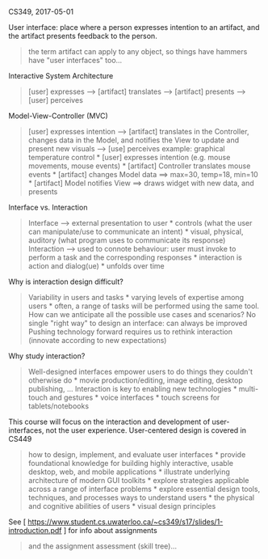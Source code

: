 CS349, 2017-05-01

User interface: place where a person expresses intention to an artifact, and the artifact presents feedback to the person.
> the term artifact can apply to any object, so things have hammers have "user interfaces" too...

Interactive System Architecture
> [user] expresses --> [artifact] translates --> [artifact] presents --> [user] perceives

Model-View-Controller (MVC)
> [user] expresses intention --> [artifact] translates in the Controller, changes data in the Model, and notifies the View to update and present new visuals --> [use] perceives
> example: graphical temperature control
	* [user] expresses intention (e.g. mouse movements, mouse events)
	* [artifact] Controller translates mouse events
	* [artifact] changes Model data ==> max=30, temp=18, min=10
	* [artifact] Model notifies View ==> draws widget with new data, and presents

Interface vs. Interaction
> Interface
--> external presentation to user
	* controls (what the user can manipulate/use to communicate an intent)
	* visual, physical, auditory (what program uses to communicate its response)
> Interaction
--> used to connote behaviour: user must invoke to perform a task and the corresponding responses
	* interaction is action and dialog(ue)
	* unfolds over time

Why is interaction design difficult?
> Variability in users and tasks
	* varying levels of expertise among users
	* often, a range of tasks will be performed using the same tool. How can we anticipate all the possible use cases and scenarios?
> No single "right way" to design an interface: can always be improved
> Pushing technology forward requires us to rethink interaction (innovate according to new expectations)

Why study interaction?
> Well-designed interfaces empower users to do things they couldn't otherwise do
	* movie production/editing, image editing, desktop publishing, ...
> Interaction is key to enabling new technologies
	* multi-touch and gestures
	* voice interfaces
	* touch screens for tablets/notebooks

This course will focus on the interaction and development of user-interfaces, not the user experience. User-centered design is covered in CS449
> how to design, implement, and evaluate user interfaces
	* provide foundational knowledge for building highly interactive, usable desktop, web, and mobile applications
	* illustrate underlying architecture of modern GUI toolkits
	* explore strategies applicable across a range of interface problems
	* explore essential design tools, techniques, and processes
> ways to understand users
	* the physical and cognitive abilities of users
	* visual design principles

See [ https://www.student.cs.uwaterloo.ca/~cs349/s17/slides/1-introduction.pdf ] for info about assignments
> and the assignment assessment (skill tree)...